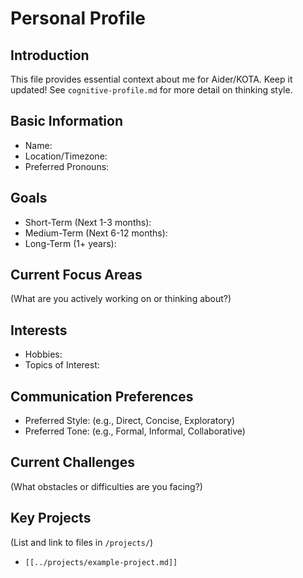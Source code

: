 # Personal Profile

## Introduction

This file provides essential context about me for Aider/KOTA. Keep it updated! See `cognitive-profile.md` for more detail on thinking style.

## Basic Information

*   Name:
*   Location/Timezone:
*   Preferred Pronouns:

## Goals

*   Short-Term (Next 1-3 months):
*   Medium-Term (Next 6-12 months):
*   Long-Term (1+ years):

## Current Focus Areas

(What are you actively working on or thinking about?)

## Interests

*   Hobbies:
*   Topics of Interest:

## Communication Preferences

*   Preferred Style: (e.g., Direct, Concise, Exploratory)
*   Preferred Tone: (e.g., Formal, Informal, Collaborative)

## Current Challenges

(What obstacles or difficulties are you facing?)

## Key Projects

(List and link to files in `/projects/`)
*   `[[../projects/example-project.md]]`
